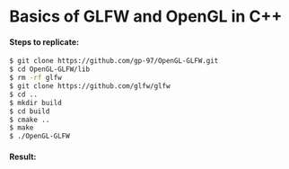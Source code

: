 Basics of GLFW and OpenGL in C++
================================

#### Steps to replicate:
  ```sh
  $ git clone https://github.com/gp-97/OpenGL-GLFW.git
  $ cd OpenGL-GLFW/lib
  $ rm -rf glfw
  $ git clone https://github.com/glfw/glfw
  $ cd ..
  $ mkdir build
  $ cd build
  $ cmake ..
  $ make
  $ ./OpenGL-GLFW
  ```
#### Result:

